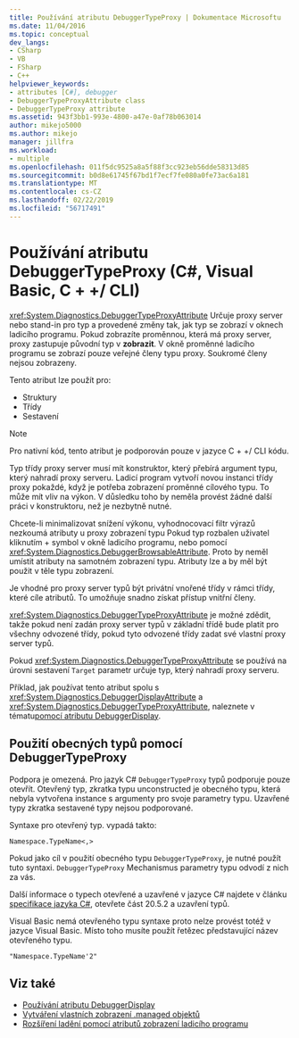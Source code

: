 ```yaml
---
title: Používání atributu DebuggerTypeProxy | Dokumentace Microsoftu
ms.date: 11/04/2016
ms.topic: conceptual
dev_langs:
- CSharp
- VB
- FSharp
- C++
helpviewer_keywords:
- attributes [C#], debugger
- DebuggerTypeProxyAttribute class
- DebuggerTypeProxy attribute
ms.assetid: 943f3bb1-993e-4800-a47e-0af78b063014
author: mikejo5000
ms.author: mikejo
manager: jillfra
ms.workload:
- multiple
ms.openlocfilehash: 011f5dc9525a8a5f88f3cc923eb56dde58313d85
ms.sourcegitcommit: b0d8e61745f67bd1f7ecf7fe080a0fe73ac6a181
ms.translationtype: MT
ms.contentlocale: cs-CZ
ms.lasthandoff: 02/22/2019
ms.locfileid: "56717491"
---
```

# <a name="using-debuggertypeproxy-attribute-c-visual-basic-ccli"></a>Používání atributu DebuggerTypeProxy (C#, Visual Basic, C + +/ CLI)

<xref:System.Diagnostics.DebuggerTypeProxyAttribute> Určuje proxy server nebo stand-in pro typ a provedené změny tak, jak typ se zobrazí v oknech ladicího programu. Pokud zobrazíte proměnnou, která má proxy server, proxy zastupuje původní typ v **zobrazit**. V okně proměnné ladicího programu se zobrazí pouze veřejné členy typu proxy. Soukromé členy nejsou zobrazeny.

Tento atribut lze použít pro:

- Struktury
- Třídy
- Sestavení

> [!NOTE]
> Pro nativní kód, tento atribut je podporován pouze v jazyce C + +/ CLI kódu.

Typ třídy proxy server musí mít konstruktor, který přebírá argument typu, který nahradí proxy serveru. Ladicí program vytvoří novou instanci třídy proxy pokaždé, když je potřeba zobrazení proměnné cílového typu. To může mít vliv na výkon. V důsledku toho by neměla provést žádné další práci v konstruktoru, než je nezbytně nutné.

Chcete-li minimalizovat snížení výkonu, vyhodnocovací filtr výrazů nezkoumá atributy u proxy zobrazení typu Pokud typ rozbalen uživatel kliknutím + symbol v okně ladicího programu, nebo pomocí <xref:System.Diagnostics.DebuggerBrowsableAttribute>. Proto by neměl umístit atributy na samotném zobrazení typu. Atributy lze a by měl být použit v těle typu zobrazení.

Je vhodné pro proxy server typů být privátní vnořené třídy v rámci třídy, které cíle atributů. To umožňuje snadno získat přístup vnitřní členy.

<xref:System.Diagnostics.DebuggerTypeProxyAttribute> je možné zdědit, takže pokud není zadán proxy server typů v základní třídě bude platit pro všechny odvozené třídy, pokud tyto odvozené třídy zadat své vlastní proxy server typů.

Pokud <xref:System.Diagnostics.DebuggerTypeProxyAttribute> se používá na úrovni sestavení `Target` parametr určuje typ, který nahradí proxy serveru.

Příklad, jak používat tento atribut spolu s <xref:System.Diagnostics.DebuggerDisplayAttribute> a <xref:System.Diagnostics.DebuggerTypeProxyAttribute>, naleznete v tématu[pomocí atributu DebuggerDisplay](../debugger/using-the-debuggerdisplay-attribute.md).

## <a name="using-generics-with-debuggertypeproxy"></a>Použití obecných typů pomocí DebuggerTypeProxy

Podpora je omezená. Pro jazyk C# `DebuggerTypeProxy` typů podporuje pouze otevřít. Otevřený typ, zkratka typu unconstructed je obecného typu, která nebyla vytvořena instance s argumenty pro svoje parametry typu. Uzavřené typy zkratka sestavené typy nejsou podporované.

Syntaxe pro otevřený typ. vypadá takto:

`Namespace.TypeName<,>`

Pokud jako cíl v použití obecného typu `DebuggerTypeProxy`, je nutné použít tuto syntaxi. `DebuggerTypeProxy` Mechanismus parametry typu odvodí z nich za vás.

Další informace o typech otevřené a uzavřené v jazyce C# najdete v článku [specifikace jazyka C#](/dotnet/csharp/language-reference/language-specification), otevřete část 20.5.2 a uzavření typů.

Visual Basic nemá otevřeného typu syntaxe proto nelze provést totéž v jazyce Visual Basic. Místo toho musíte použít řetězec představující název otevřeného typu.

`"Namespace.TypeName'2"`

## <a name="see-also"></a>Viz také

- [Používání atributu DebuggerDisplay](../debugger/using-the-debuggerdisplay-attribute.md)
- [Vytváření vlastních zobrazení .managed objektů](../debugger/create-custom-views-of-dot-managed-objects.md)
- [Rozšíření ladění pomocí atributů zobrazení ladicího programu](/dotnet/framework/debug-trace-profile/enhancing-debugging-with-the-debugger-display-attributes)

